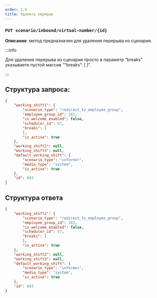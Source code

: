 ```yaml
---
order: 1.9
title: Удалить перерыв
---
```


### `PUT scenario/inbound/virtual-number/{id}`

**Описание**: метод предназначен для удаления перерыва из сценария.

:::info 

Для удаления перерыва из сценария просто в параметр “breaks” указываете пустой массив ““breaks”: \[ \]”.

:::

## Структура запроса:

```json
{
    "working_shift1": {
        "scenario_type": "redirect_to_employee_group",
        "employee_group_id": 183,
        "is_welcome_enabled": false,
        "scheduler_id": 67,
        "breaks": [
        ],
        "is_active": true
    },
    "working_shift2": null,
    "working_shift3": null,
    "default_working_shift": {
        "scenario_type": "informer",
        "media_type": "system",
        "is_active": true
    },
    "id": 693
}
```

## Структура ответа

```json
{
    "working_shift1": {
        "scenario_type": "redirect_to_employee_group",
        "employee_group_id": 183,
        "is_welcome_enabled": false,
        "scheduler_id": 67,
        "breaks": [
        ],
        "is_active": true
    },
    "working_shift2": null,
    "working_shift3": null,
    "default_working_shift": {
        "scenario_type": "informer",
        "media_type": "system",
        "is_active": true
    },
    "id": 693
}
```
